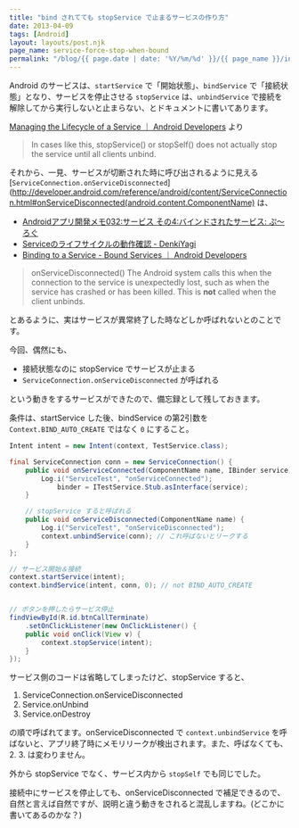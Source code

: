 ```yaml
---
title: "bind されてても stopService で止まるサービスの作り方"
date: 2013-04-09
tags: [Android]
layout: layouts/post.njk
page_name: service-force-stop-when-bound
permalink: "/blog/{{ page.date | date: '%Y/%m/%d' }}/{{ page_name }}/index.html"
---
```

Android のサービスは、``startService`` で「開始状態」、``bindService`` で「接続状態」となり、サービスを停止させる ``stopService`` は、``unbindService`` で接続を解除してから実行しないと止まらない、とドキュメントに書いてあります。
<!--more-->
[Managing the Lifecycle of a Service ｜ Android Developers](http://developer.android.com/guide/components/services.html#Lifecycle) より

> In cases like this, stopService() or stopSelf() does not actually stop the service until all clients unbind.

それから、一見、サービスが切断された時に呼び出されるように見える [``ServiceConnection.onServiceDisconnected``](http://developer.android.com/reference/android/content/ServiceConnection.html#onServiceDisconnected(android.content.ComponentName) は、

* [Androidアプリ開発メモ032:サービス その4:バインドされたサービス: ぷ～ろぐ](http://into.cocolog-nifty.com/pulog/2011/10/android032-4-aa.html)
* [Serviceのライフサイクルの動作確認 - DenkiYagi](http://terurou.hateblo.jp/entry/20100519/1274252852)
* [Binding to a Service - Bound Services ｜ Android Developers](http://developer.android.com/guide/components/bound-services.html#Binding)

> onServiceDisconnected()
The Android system calls this when the connection to the service is unexpectedly lost, such as when the service has crashed or has been killed. This is **not** called when the client unbinds.

とあるように、実はサービスが異常終了した時などしか呼ばれないとのことです。

今回、偶然にも、

* 接続状態なのに stopService でサービスが止まる
* ``ServiceConnection.onServiceDisconnected`` が呼ばれる

という動きをするサービスができたので、備忘録として残しておきます。

条件は、startService した後、bindService の第2引数を ``Context.BIND_AUTO_CREATE`` ではなく ``0`` にすること。

```java StartService.java
Intent intent = new Intent(context, TestService.class);

final ServiceConnection conn = new ServiceConnection() {
	public void onServiceConnected(ComponentName name, IBinder service) {
		Log.i("ServiceTest", "onServiceConnected");
			binder = ITestService.Stub.asInterface(service);
	}

	// stopService すると呼ばれる
	public void onServiceDisconnected(ComponentName name) {
		Log.i("ServiceTest", "onServiceDisconnected");
		context.unbindService(conn); // これ呼ばないとリークする
	}
};

// サービス開始＆接続
context.startService(intent);
context.bindService(intent, conn, 0); // not BIND_AUTO_CREATE


// ボタンを押したらサービス停止
findViewById(R.id.btnCallTerminate)
	.setOnClickListener(new OnClickListener() {
	public void onClick(View v) {
		context.stopService(intent);
	}
});
```

サービス側のコードは省略してしまったけど、stopService すると、

1. ServiceConnection.onServiceDisconnected
2. Service.onUnbind
3. Service.onDestroy

の順で呼ばれてます。onServiceDisconnected で ``context.unbindService`` を呼ばないと、アプリ終了時にメモリリークが検出されます。また、呼ばなくても、2. 3. は変わりません。

外から stopService でなく、サービス内から ``stopSelf`` でも同じでした。

接続中にサービスを停止しても、onServiceDisconnected で補足できるので、自然と言えば自然ですが、説明と違う動きをされると混乱しますね。(どこかに書いてあるのかな？)
